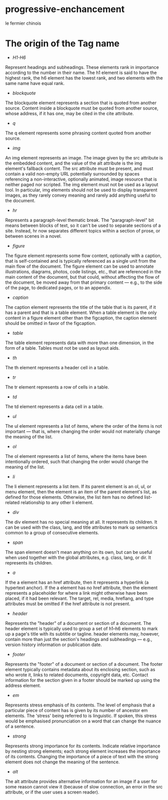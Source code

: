 # progressive-enchancement
le fermier chinois

# The origin of the Tag name

* *H1-H6*

Represent headings and subheadings. These elements rank in importance according to the number in their name. The h1 element is said to have the highest rank, the h6 element has the lowest rank, and two elements with the same name have equal rank.

* *blockquote*

The blockquote element represents a section that is quoted from another source.
Content inside a blockquote must be quoted from another source, whose address, if it has one, may be cited in the cite attribute.

* *q*

The q element represents some phrasing content quoted from another source.

* *img*

An img element represents an image. The image given by the src attribute is the embedded content, and the value of the alt attribute is the img element's fallback content.
The src attribute must be present, and must contain a valid non-empty URL potentially surrounded by spaces referencing a non-interactive, optionally animated, image resource that is neither paged nor scripted.
The img element must not be used as a layout tool. In particular, img elements should not be used to display transparent images, as they rarely convey meaning and rarely add anything useful to the document.

* *hr*

Represents a paragraph-level thematic break. The "paragraph-level" bit means between blocks of text, so it can't be used to separate sections of a site. Instead, hr now separates different topics within a section of prose, or between scenes in a novel.

* *figure*

The figure element represents some flow content, optionally with a caption, that is self-contained and is typically referenced as a single unit from the main flow of the document.
The figure element can be used to annotate illustrations, diagrams, photos, code listings, etc., that are referenced in the main content of the document, but that could, without affecting the flow of the document, be moved away from that primary content — e.g., to the side of the page, to dedicated pages, or to an appendix.

* *caption*

The caption element represents the title of the table that is its parent, if it has a parent and that is a table element.
When a table element is the only content in a figure element other than the figcaption, the caption element should be omitted in favor of the figcaption.

* *table*

The table element represents data with more than one dimension, in the form of a table. Tables must not be used as layout aids.

* *th*

The th element represents a header cell in a table.

* *tr*

The tr element represents a row of cells in a table.

* *td*

The td element represents a data cell in a table.

* *ul*

The ul element represents a list of items, where the order of the items is not important — that is, where changing the order would not materially change the meaning of the list.

* *ol*

The ol element represents a list of items, where the items have been intentionally ordered, such that changing the order would change the meaning of the list.

* *li*

The li element represents a list item. If its parent element is an ol, ul, or menu element, then the element is an item of the parent element's list, as defined for those elements. Otherwise, the list item has no defined list-related relationship to any other li element.

* *div*

The div element has no special meaning at all. It represents its children. It can be used with the class, lang, and title attributes to mark up semantics common to a group of consecutive elements.

* *span*

The span element doesn't mean anything on its own, but can be useful when used together with the global attributes, e.g. class, lang, or dir. It represents its children.

* *a*

If the a element has an href attribute, then it represents a hyperlink (a hypertext anchor). If the a element has no href attribute, then the element represents a placeholder for where a link might otherwise have been placed, if it had been relevant.
The target, rel, media, hreflang, and type attributes must be omitted if the href attribute is not present.

* *header*

Represents the "header" of a document or section of a document. The header element is typically used to group a set of h1–h6 elements to mark up a page's title with its subtitle or tagline. header elements may, however, contain more than just the section's headings and subheadings — e.g., version history information or publication date.

* *footer*

Represents the "footer" of a document or section of a document. The footer element typically contains metadata about its enclosing section, such as who wrote it, links to related documents, copyright data, etc. Contact information for the section given in a footer should be marked up using the address element.

* *em*

Represents stress emphasis of its contents. The level of emphasis that a particular piece of content has is given by its number of ancestor em elements. The 'stress' being referred to is linguistic. If spoken, this stress would be emphasised pronunciation on a word that can change the nuance of a sentence.

* *strong*

Represents strong importance for its contents. Indicate relative importance by nesting strong elements; each strong element increases the importance of its contents. Changing the importance of a piece of text with the strong element does not change the meaning of the sentence.

* *alt*

The alt attribute provides alternative information for an image if a user for some reason cannot view it (because of slow connection, an error in the src attribute, or if the user uses a screen reader).
